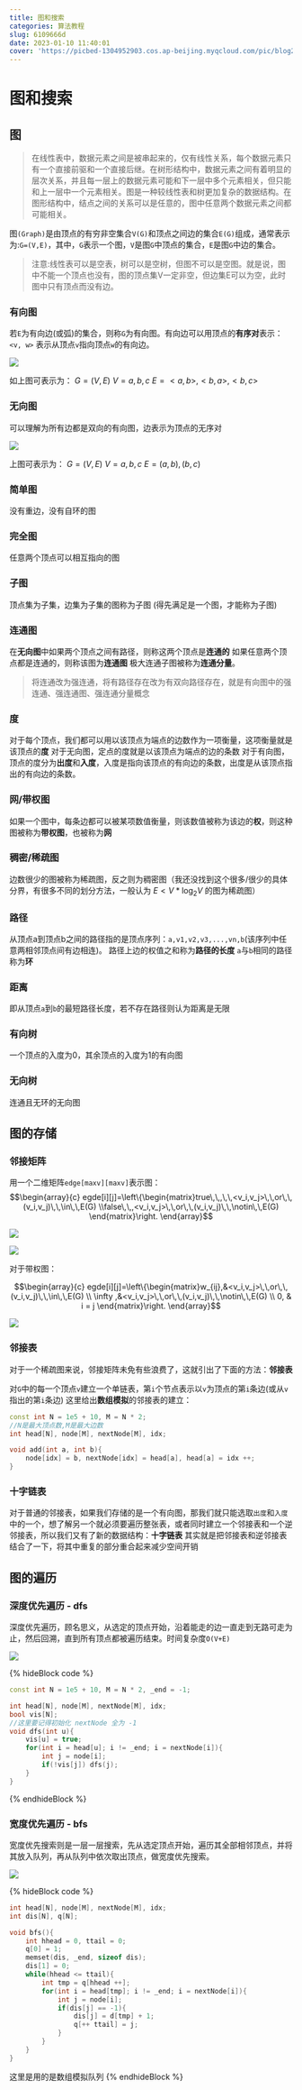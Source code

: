 ```yaml
---
title: 图和搜索
categories: 算法教程
slug: 6109666d
date: 2023-01-10 11:40:01
cover: 'https://picbed-1304952903.cos.ap-beijing.myqcloud.com/pic/blog202302091658477.png'
---
```

# 图和搜索

## 图

> 在线性表中，数据元素之间是被串起来的，仅有线性关系，每个数据元素只有一个直接前驱和一个直接后继。在树形结构中，数据元素之间有着明显的层次关系，并且每一层上的数据元素可能和下一层中多个元素相关，但只能和上一层中一个元素相关。图是一种较线性表和树更加复杂的数据结构。在图形结构中，结点之间的关系可以是任意的，图中任意两个数据元素之间都可能相关。

图`(Graph)`是由顶点的有穷非空集合`V(G)`和顶点之间边的集合`E(G)`组成，通常表示为:`G=(V,E)`，其中，`G`表示一个图，`V`是图`G`中顶点的集合，`E`是图`G`中边的集合。

> 注意:线性表可以是空表，树可以是空树，但图不可以是空图。就是说，图中不能一个顶点也没有，图的顶点集V一定非空，但边集E可以为空，此时图中只有顶点而没有边。

### 有向图

若`E`为有向边(或弧)的集合，则称`G`为有向图。有向边可以用顶点的**有序对**表示：`<v, w>` 表示从顶点`v`指向顶点`w`的有向边。

![](https://picbed-1304952903.cos.ap-beijing.myqcloud.com/pic/blog202301101334865.png)

如上图可表示为：
$G=(V,E)$
$V={a,b,c}$
$E={<a,b>,<b,a>,<b,c>}$

### 无向图
可以理解为所有边都是双向的有向图，边表示为顶点的无序对

![](https://picbed-1304952903.cos.ap-beijing.myqcloud.com/pic/blog202301101339876.png)

上图可表示为：
$G=(V,E)$
$V={a,b,c}$
$E={(a,b),(b,c)}$

### 简单图
没有重边，没有自环的图

### 完全图
任意两个顶点可以相互指向的图

### 子图
顶点集为子集，边集为子集的图称为子图
(得先满足是一个图，才能称为子图)

### 连通图
在**无向图**中如果两个顶点之间有路径，则称这两个顶点是**连通的**
如果任意两个顶点都是连通的，则称该图为**连通图**
极大连通子图被称为**连通分量**。

> 将连通改为强连通，将有路径存在改为有双向路径存在，就是有向图中的强连通、强连通图、强连通分量概念

### 度
对于每个顶点，我们都可以用以该顶点为端点的边数作为一项衡量，这项衡量就是该顶点的**度**
对于无向图，定点的度就是以该顶点为端点的边的条数
对于有向图，顶点的度分为**出度**和**入度**，入度是指向该顶点的有向边的条数，出度是从该顶点指出的有向边的条数。

### 网/带权图
如果一个图中，每条边都可以被某项数值衡量，则该数值被称为该边的**权**，则这种图被称为**带权图**，也被称为**网**

### 稠密/稀疏图
边数很少的图被称为稀疏图，反之则为稠密图（我还没找到这个很多/很少的具体分界，有很多不同的划分方法，一般认为 $E<V*\log_2{V}$ 的图为稀疏图）

### 路径
从顶点a到顶点b之间的路径指的是顶点序列：`a,v1,v2,v3,...,vn,b`(该序列中任意两相邻顶点间有边相连)。
路径上边的权值之和称为**路径的长度**
`a`与`b`相同的路径称为**环**

### 距离
即从顶点`a`到`b`的最短路径长度，若不存在路径则认为距离是无限

### 有向树
一个顶点的入度为0，其余顶点的入度为1的有向图

### 无向树
连通且无环的无向图

## 图的存储

### 邻接矩阵
用一个二维矩阵`edge[maxv][maxv]`表示图：
$$\begin{array}{c}
egde[i][j]=\left\{\begin{matrix}true\,\,,\,\,<v_i,v_j>\,\,or\,\,(v_i,v_j)\,\,\in\,\,E(G)
\\false\,\,,<v_i,v_j>\,\,or\,\,(v_i,v_j)\,\,\notin\,\,E(G) 
\end{matrix}\right.
\end{array}$$

![](https://picbed-1304952903.cos.ap-beijing.myqcloud.com/pic/blog202301101422439.png)

![](https://picbed-1304952903.cos.ap-beijing.myqcloud.com/pic/blog202301101424926.png)

对于带权图：

$$\begin{array}{c}
egde[i][j]=\left\{\begin{matrix}w_{ij},&<v_i,v_j>\,\,or\,\,(v_i,v_j)\,\,\in\,\,E(G)
\\ \infty  ,&<v_i,v_j>\,\,or\,\,(v_i,v_j)\,\,\notin\,\,E(G) 
\\ 0, & i = j
\end{matrix}\right.
\end{array}$$

![](https://picbed-1304952903.cos.ap-beijing.myqcloud.com/pic/blog202301101431883.png)

### 邻接表
对于一个稀疏图来说，邻接矩阵未免有些浪费了，这就引出了下面的方法：**邻接表**

对`G`中的每一个顶点`v`建立一个单链表，第`i`个节点表示以`v`为顶点的第`i`条边(或从`v`指出的第`i`条边)
这里给出**数组模拟**的邻接表的建立：
```cpp
const int N = 1e5 + 10, M = N * 2;
//N是最大顶点数,M是最大边数
int head[N], node[M], nextNode[M], idx;

void add(int a, int b){
    node[idx] = b, nextNode[idx] = head[a], head[a] = idx ++;
}
```

### 十字链表
对于普通的邻接表，如果我们存储的是一个有向图，那我们就只能选取`出度`和`入度`中的一个，想了解另一个就必须要遍历整张表，或者同时建立一个邻接表和一个逆邻接表，所以我们又有了新的数据结构：**十字链表**
其实就是把邻接表和逆邻接表结合了一下，将其中重复的部分重合起来减少空间开销

## 图的遍历

### 深度优先遍历 - dfs
深度优先遍历，顾名思义，从选定的顶点开始，沿着能走的边一直走到无路可走为止，然后回溯，直到所有顶点都被遍历结束。时间复杂度`O(V+E)`

![](https://picbed-1304952903.cos.ap-beijing.myqcloud.com/pic/blog202301101507487.gif)

{% hideBlock code %}
```cpp
const int N = 1e5 + 10, M = N * 2, _end = -1;

int head[N], node[M], nextNode[M], idx;
bool vis[N];
//这里要记得初始化 nextNode 全为 -1
void dfs(int u){
    vis[u] = true;
    for(int i = head[u]; i != _end; i = nextNode[i]){
        int j = node[i];
        if(!vis[j]) dfs(j);
    }
}
```
{% endhideBlock %}

### 宽度优先遍历 - bfs
宽度优先搜索则是一层一层搜索，先从选定顶点开始，遍历其全部相邻顶点，并将其放入队列，再从队列中依次取出顶点，做宽度优先搜索。

![](https://picbed-1304952903.cos.ap-beijing.myqcloud.com/pic/blog202301101508684.gif)

{% hideBlock code %}
```cpp
int head[N], node[M], nextNode[M], idx;
int dis[N], q[N];

void bfs(){
    int hhead = 0, ttail = 0;
    q[0] = 1;
    memset(dis, _end, sizeof dis);
    dis[1] = 0;
    while(hhead <= ttail){
        int tmp = q[hhead ++];
        for(int i = head[tmp]; i != _end; i = nextNode[i]){
            int j = node[i];
            if(dis[j] == -1){
                dis[j] = d[tmp] + 1;
                q[++ ttail] = j;
            }
        }
    }
}
```
这里是用的是数组模拟队列
{% endhideBlock %}

